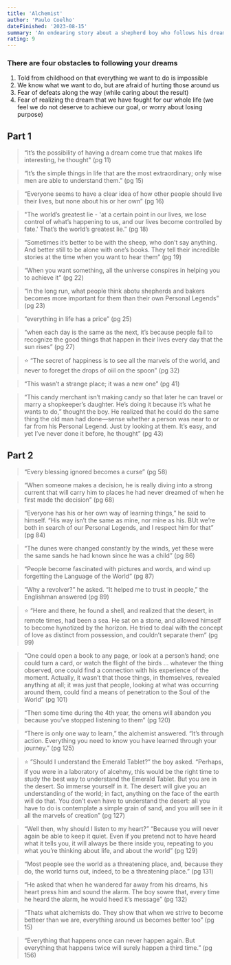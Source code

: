 ```yaml
---
title: 'Alchemist'
author: 'Paulo Coelho'
dateFinished: '2023-08-15'
summary: 'An endearing story about a shepherd boy who follows his dreams.'
rating: 9
---
```


### There are four obstacles to following your dreams

1. Told from childhood on that everything we want to do is impossible
2. We know what we want to do, but are afraid of hurting those around us
3. Fear of defeats along the way (while caring about the result)
4. Fear of realizing the dream that we have fought for our whole life (we feel we do not deserve to achieve our goal, or worry about losing purpose)

## Part 1

> “It’s the possibility of having a dream come true that makes life interesting, he thought" (pg 11)
> 

> “It’s the simple things in life that are the most extraordinary; only wise men are able to understand them.” (pg 15)
> 

> “Everyone seems to have a clear idea of how other people should live their lives, but none about his or her own” (pg 16)
> 

> "The world’s greatest lie - 'at a certain point in our lives, we lose control of what’s happening to us, and our lives become controlled by fate.' That’s the world’s greatest lie.” (pg 18)
> 

> “Sometimes it’s better to be with the sheep, who don’t say anything. And better still to be alone with one’s books. They tell their incredible stories at the time when you want to hear them” (pg 19)
> 

> “When you want something, all the universe conspires in helping you to achieve it” (pg 22)
> 

> “In the long run, what people think abotu shepherds and bakers becomes more important for them than their own Personal Legends” (pg 23)
> 

> “everything in life has a price” (pg 25)
> 

> “when each day is the same as the next, it’s because people fail to recognize the good things that happen in their lives every day that the sun rises” (pg 27)
> 

> ⭐ “The secret of happiness is to see all the marvels of the world, and never to foreget the drops of oiil on the spoon” (pg 32)
> 

> “This wasn’t a strange place; it was a new one” (pg 41)
> 

> “This candy merchant isn’t making candy so that later he can travel or marry a shopkeeper’s daughter. He’s doing it because it’s what he wants to do,” thought the boy. He realized that he could do the same thing the old man had done—sense whether a person was near to or far from his Personal Legend. Just by looking at them. It’s easy, and yet I’ve never done it before, he thought” (pg 43)
> 

## Part 2

> “Every blessing ignored becomes a curse” (pg 58)
> 

> “When someone makes a decision, he is really diving into a strong current that will carry him to places he had never dreamed of when he first made the decision” (pg 68)
> 

> “Everyone has his or her own way of learning things,” he said to himself. “His way isn’t the same as mine, nor mine as his. BUt we’re both in search of our Personal Legends, and I respect him for that” (pg 84)
> 

> “The dunes were changed constantly by the winds, yet these were the same sands he had known since he was a child” (pg 86)
> 

> “People become fascinated with pictures and words, and wind up forgetting the Language of the World” (pg 87)
> 

> “Why a revolver?” he asked. “It helped me to trust in people,” the Englishman answered (pg 89)
> 

> ⭐ “Here and there, he found a shell, and realized that the desert, in remote times, had been a sea. He sat on a stone, and allowed himself to become hynotized by the horizon. He tried to deal with the concept of love as distinct from possession, and couldn’t separate them” (pg 99)
> 

> “One could open a book to any page, or look at a person’s hand; one could turn a card, or watch the flight of the birds … whatever the thing observed, one could find a connection with his experience of the moment. Actually, it wasn’t that those things, in themselves, revealed anything at all; it was just that people, looking at what was occurring around them, could find a means of penetration to the Soul of the World” (pg 101)
> 

> “Then some time during the 4th year, the omens will abandon you because you’ve stopped listening to them” (pg 120)
> 

> “There is only one way to learn,” the alchemist answered. “It’s through action. Everything you need to know you have learned through your journey.” (pg 125)
> 

> ⭐ ”Should I understand the Emerald Tablet?” the boy asked. “Perhaps, if you were in a laboratory of alcehmy, this would be the right time to study the best way to understand the Emerald Tablet. But you are in the desert. So immerse yourself in it. The desert will give you an understanding of the world; in fact, anything on the face of the earth will do that. You don’t even have to understand the desert: all you have to do is contemplate a simple grain of sand, and you will see in it all the marvels of creation” (pg 127)
> 

> “Well then, why should I listen to my heart?” “Because you will never again be able to keep it quiet. Even if you pretend not to have heard what it tells you, it will always be there inside you, repeating to you what you’re thinking about life, and about the world” (pg 129)
> 

> “Most people see the world as a threatening place, and, because they do, the world turns out, indeed, to be a threatening place.” (pg 131)
> 

> “He asked that when he wandered far away from his dreams, his heart press him and sound the alarm. The boy sowre that, every time he heard the alarm, he would heed it’s message” (pg 132)
> 

> “Thats what alchemists do. They show that when we strive to become betteer than we are, everything around us becomes better too” (pg 15)
> 

> “Everything that happens once can never happen again. But everything that happens twice will surely happen a third time.” (pg 156)
>